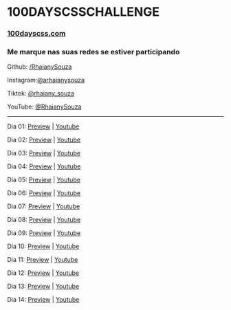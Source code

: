 <h1>100DAYSCSSCHALLENGE</h1>
<h3><a href='https://100dayscss.com/' target='top'>100dayscss.com</a></h3>

<h3>Me marque nas suas redes se estiver participando</h3>
<p>Github: <a href='https://github.com/RhaianySouza'>/RhaianySouza</a></p>
<p>Instagram:<a href='https://www.instagram.com/arhaianysouza'>@arhaianysouza</a></p>
<p>Tiktok: <a href='https://www.tiktok.com/@rhaiany_souza'>@rhaiany_souza</a></p>
<p>YouTube: <a href='https://www.youtube.com/@RhaianySouza'>@RhaianySouza</a></p>
<hr/>
<p>Dia 01: <a href='https://rhaianysouza.github.io/100dayscss.com/day01/100dayscss_day01.html '>Preview</a> |
  <a href='https://www.youtube.com/watch?v=okJQ8a8C-TA&list=PLa1K0cfWivWOBD3V5WlGw-m0XbmiNyqM-&index=1' target='blank'>Youtube</a></p>
<p>Dia 02: <a href='https://rhaianysouza.github.io/100dayscss.com/day02/100dayscss_day02.html '>Preview</a> | 
  <a href='https://www.youtube.com/watch?v=5XNCn23mw1E&list=PLa1K0cfWivWOBD3V5WlGw-m0XbmiNyqM-&index=2' target='blank'>Youtube</a></p>
<p>Dia 03: <a href='https://rhaianysouza.github.io/100dayscss.com/day03/100dayscss_day03.html '>Preview</a> | 
  <a href='https://www.youtube.com/watch?v=fbIiIH_pYDs&list=PLa1K0cfWivWOBD3V5WlGw-m0XbmiNyqM-&index=3' target='blank'>Youtube</a></p>
<p>Dia 04: <a href='https://rhaianysouza.github.io/100dayscss.com/day04/100dayscss_day04.html '>Preview</a> | 
  <a href='https://www.youtube.com/watch?v=iFLP9PyCm7s&list=PLa1K0cfWivWOBD3V5WlGw-m0XbmiNyqM-&index=4' target='blank'>Youtube</a></p>
<p>Dia 05: <a href='https://rhaianysouza.github.io/100dayscss.com/day05/100dayscss_day05.html '>Preview</a> | 
  <a href='https://www.youtube.com/watch?v=NfGL50qNKcI&list=PLa1K0cfWivWOBD3V5WlGw-m0XbmiNyqM-&index=5' target='blank'>Youtube</a></p>
<p>Dia 06: <a href='https://rhaianysouza.github.io/100dayscss.com/day06/100dayscss_day06.html '>Preview</a> | 
  <a href='https://www.youtube.com/watch?v=eGndobS2QKM&list=PLa1K0cfWivWOBD3V5WlGw-m0XbmiNyqM-&index=6' target='blank'>Youtube</a></p>
<p>Dia 07: <a href='https://rhaianysouza.github.io/100dayscss.com/day07/100dayscss_day07.html '>Preview</a> | 
  <a href='https://www.youtube.com/watch?v=-RWrFf8vr1c&list=PLa1K0cfWivWOBD3V5WlGw-m0XbmiNyqM-&index=7' target='blank'>Youtube</a></p>
<p>Dia 08: <a href='https://rhaianysouza.github.io/100dayscss.com/day08/100dayscss_day08.html '>Preview</a> | 
  <a href='https://www.youtube.com/watch?v=XQDC-CFFgf8&list=PLa1K0cfWivWOBD3V5WlGw-m0XbmiNyqM-&index=8' target='blank'>Youtube</a></p>
<p>Dia 09: <a href='https://rhaianysouza.github.io/100dayscss.com/day09/100dayscss_day09.html '>Preview</a> | 
  <a href='https://www.youtube.com/watch?v=LVRQLWf1v_w&list=PLa1K0cfWivWOBD3V5WlGw-m0XbmiNyqM-&index=9' target='blank'>Youtube</a></p>
<p>Dia 10: <a href='https://rhaianysouza.github.io/100dayscss.com/day10/100dayscss_day10.html '>Preview</a> | 
  <a href='https://www.youtube.com/watch?v=ZnMUDc-CMuY&list=PLa1K0cfWivWOBD3V5WlGw-m0XbmiNyqM-&index=10' target='blank'>Youtube</a></p>
<p>Dia 11: <a href='https://rhaianysouza.github.io/100dayscss.com/day11/100dayscss_day11.html '>Preview</a> | 
  <a href='https://www.youtube.com/watch?v=oRhWMwFiNpU&list=PLa1K0cfWivWOBD3V5WlGw-m0XbmiNyqM-&index=11' target='blank'>Youtube</a></p>
<p>Dia 12: <a href='https://rhaianysouza.github.io/100dayscss.com/day12/100dayscss_day12.html '>Preview</a> | 
  <a href='https://www.youtube.com/watch?v=oRhWMwFiNpU&list=PLa1K0cfWivWOBD3V5WlGw-m0XbmiNyqM-&index=12' target='blank'>Youtube</a></p>
<p>Dia 13: <a href='https://rhaianysouza.github.io/100dayscss.com/day13/100dayscss_day13.html '>Preview</a> | 
  <a href='https://www.youtube.com/watch?v=oRhWMwFiNpU&list=PLa1K0cfWivWOBD3V5WlGw-m0XbmiNyqM-&index=13' target='blank'>Youtube</a></p>
<p>Dia 14: <a href='https://rhaianysouza.github.io/100dayscss.com/day14/100dayscss_day14.html '>Preview</a> | 
  <a href='https://www.youtube.com/watch?v=oRhWMwFiNpU&list=PLa1K0cfWivWOBD3V5WlGw-m0XbmiNyqM-&index=14' target='blank'>Youtube</a></p>
